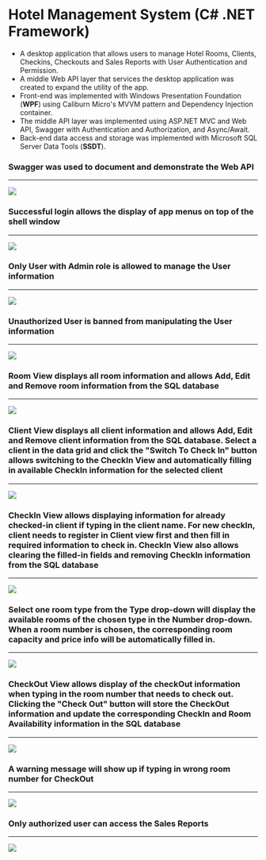 # Hotel Management System (C# .NET Framework)

<ul>
  <li> A desktop application that allows users to manage Hotel Rooms, Clients, Checkins, Checkouts and Sales Reports with User Authentication and Permission. </li>
  <li> A middle Web API layer that services the desktop application was created to expand the utility of the app. </li>
  <li> Front-end was implemented with Windows Presentation Foundation (<strong>WPF</strong>) using Caliburn Micro's MVVM pattern and Dependency Injection container. </li>
  <li> The middle API layer was implemented using ASP.NET MVC and Web API, Swagger with Authentication and Authorization, and Async/Await. </li>
  <li> Back-end data access and storage was implemented with Microsoft SQL Server Data Tools (<strong>SSDT</strong>). </li> 
</ul>


<h3></h3>
<h3> Swagger was used to document and demonstrate the Web API</h3>
<hr>
<img src="./Images/WebAPI.png">


<h3></h3>
<h3>Successful login allows the display of app menus on top of the shell window</h3>
<hr>
<img src="./Images/Login.png">


<h3></h3>
<h3>Only User with Admin role is allowed to manage the User information</h3>
<hr>
<img src="./Images/User.png">


<h3></h3>
<h3>Unauthorized User is banned from manipulating the User information</h3>
<hr>
<img src="./Images/unauthorizedUser.png">


<h3></h3>
<h3>Room View displays all room information and allows Add, Edit and Remove room information from the SQL database</h3>
<hr>
<img src="./Images/room.png">


<h3></h3>
<h3>Client View displays all client information and allows Add, Edit and Remove client information from the SQL database. Select a client in the data grid and click the "Switch To Check In" button allows switching to the CheckIn View and automatically filling in available CheckIn information for the selected client</h3>
<hr>
<img src="./Images/client.png">


<h3></h3>
<h3>CheckIn View allows displaying information for already checked-in client if typing in the client name. For new checkIn, client needs to register in Client view first and then fill in required information to check in. CheckIn View also allows clearing the filled-in fields and removing CheckIn information from the SQL database</h3>
<hr>
<img src="./Images/checkedIn.png">


<h3></h3>
<h3>Select one room type from the Type drop-down will display the available rooms of the chosen type in the Number drop-down. When a room number is chosen, the corresponding room capacity and price info will be automatically filled in.</h3>
<hr>
<img src="./Images/checkIn.png">


<h3></h3>
<h3>CheckOut View allows display of the checkOut information when typing in the room number that needs to check out. Clicking the "Check Out" button will store the CheckOut information and update the corresponding CheckIn and Room Availability information in the SQL database</h3>
<hr>
<img src="./Images/checkedOut.png">


<h3></h3>
<h3>A warning message will show up if typing in wrong room number for CheckOut</h3>
<hr>
<img src="./Images/checkOut.png">


<h3></h3>
<h3>Only authorized user can access the Sales Reports</h3>
<hr>
<img src="./Images/saleReport.png">
